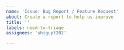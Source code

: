 ```yaml
---
name: 'Issue: Bug Report / Feature Request'
about: Create a report to help us improve
title: ''
labels: need-to-triage
assignees: 'shigupt202'

---
```



